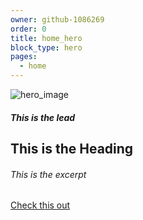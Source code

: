 ```yaml
---
owner: github-1086269
order: 0
title: home_hero
block_type: hero
pages: 
  - home
---
```


  ![hero_image](https://cdn.jsdelivr.net/gh/gaurangrshah/_shots/scrnshots/68747470733a2f2f63646e2e6d616764656c65696e652e636f2f77702d636f6e74656e742f75706c6f6164732f323031352f30322f5953345f353936385f36395f37302d322d332d31343030783933332e6a7067.jpeg)  


  ##### This is the lead
  ## This is the Heading
  ###### This is the excerpt

[Check this out](/posts)
